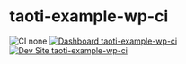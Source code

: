 # taoti-example-wp-ci

![CI none](https://img.shields.io/badge/ci-none-orange.svg)
[![Dashboard taoti-example-wp-ci](https://img.shields.io/badge/dashboard-taoti_example_wp_ci-yellow.svg)](https://dashboard.pantheon.io/sites/0156807d-0549-4326-8f07-41d5ba4f151f#dev/code)
[![Dev Site taoti-example-wp-ci](https://img.shields.io/badge/site-taoti_example_wp_ci-blue.svg)](http://dev-taoti-example-wp-ci.pantheonsite.io/)